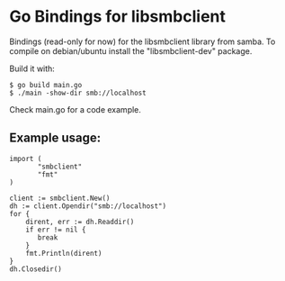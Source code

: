 Go Bindings for libsmbclient
============================

Bindings (read-only for now) for the libsmbclient library from
samba. To compile on debian/ubuntu install the "libsmbclient-dev"
package.

Build it with:
```
$ go build main.go
$ ./main -show-dir smb://localhost
```

Check main.go for a code example.


Example usage:
--------------

```
import (
       "smbclient"
       "fmt"
)

client := smbclient.New()
dh := client.Opendir("smb://localhost")
for {
    dirent, err := dh.Readdir()
    if err != nil {
       break
    }
    fmt.Println(dirent)   
}
dh.Closedir()
```

